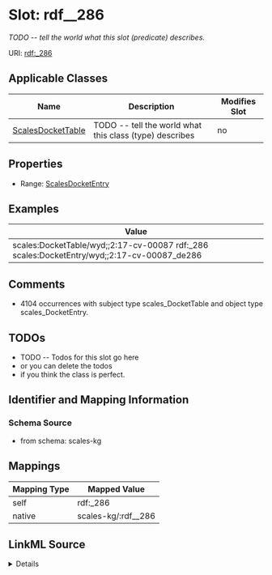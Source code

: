 

# Slot: rdf__286


_TODO -- tell the world what this slot (predicate) describes._





URI: [rdf:_286](http://www.w3.org/1999/02/22-rdf-syntax-ns#_286)



<!-- no inheritance hierarchy -->





## Applicable Classes

| Name | Description | Modifies Slot |
| --- | --- | --- |
| [ScalesDocketTable](../classes/ScalesDocketTable.md) | TODO -- tell the world what this class (type) describes |  no  |







## Properties

* Range: [ScalesDocketEntry](../classes/ScalesDocketEntry.md)






## Examples

| Value |
| --- |
| scales:DocketTable/wyd;;2:17-cv-00087 rdf:_286 scales:DocketEntry/wyd;;2:17-cv-00087_de286 |

## Comments

* 4104 occurrences with subject type scales_DocketTable and object type scales_DocketEntry.

## TODOs

* TODO -- Todos for this slot go here
* or you can delete the todos
* if you think the class is perfect.

## Identifier and Mapping Information







### Schema Source


* from schema: scales-kg




## Mappings

| Mapping Type | Mapped Value |
| ---  | ---  |
| self | rdf:_286 |
| native | scales-kg/:rdf__286 |




## LinkML Source

<details>
```yaml
name: rdf__286
description: TODO -- tell the world what this slot (predicate) describes.
todos:
- TODO -- Todos for this slot go here
- or you can delete the todos
- if you think the class is perfect.
comments:
- 4104 occurrences with subject type scales_DocketTable and object type scales_DocketEntry.
examples:
- value: scales:DocketTable/wyd;;2:17-cv-00087 rdf:_286 scales:DocketEntry/wyd;;2:17-cv-00087_de286
from_schema: scales-kg
rank: 1000
slot_uri: rdf:_286
alias: rdf__286
domain_of:
- scales_DocketTable
range: scales_DocketEntry

```
</details>